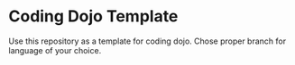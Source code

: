 # Coding Dojo Template

Use this repository as a template for coding dojo.
Chose proper branch for language of your choice.
